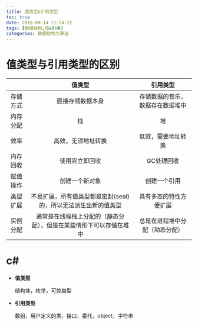```yaml
---
title: 值类型&引用类型
toc: true
date: 2018-09-14 11:24:22
tags: [数据结构,值&引用]
categories: 数据结构与算法
---
```


# 值类型与引用类型的区别

|          |                            值类型                            |             引用类型             |
| :------: | :----------------------------------------------------------: | :------------------------------: |
| 存储方式 |                       直接存储数据本身                       | 存储数据的音乐，数据存在数据堆中 |
| 内存分配 |                              栈                              |                堆                |
|   效率   |                      高效，无须地址转换                      |        低效，需要地址转换        |
| 内存回收 |                        使用完立即回收                        |            GC处理回收            |
| 赋值操作 |                        创建一个新对象                        |           创建一个引用           |
| 类型扩展 | 不易扩展，所有值类型都是密封(seal)的，所以无法派生出新的值类型 |      具有多态的特性方便扩展      |
| 实例分配 | 通常是在线程栈上分配的（静态分配），但是在某些情形下可以存储在堆中 |  总是在进程堆中分配（动态分配）  |

# c#

* **值类型**

  结构体，枚举，可控类型

* **引用类型**

  数组，用户定义的类，接口，委托，object，字符串